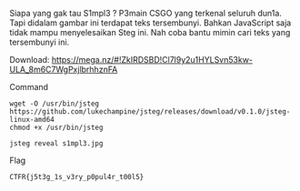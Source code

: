 Siapa yang gak tau S1mpl3 ? P3main CSGO yang terkenal seluruh dun1a. Tapi didalam gambar ini terdapat teks tersembunyi. Bahkan JavaScript saja tidak mampu menyelesaikan Steg ini. Nah coba bantu mimin cari teks yang tersembunyi ini.

Download: https://mega.nz/#!ZkIRDSBD!Cl7l9y2u1HYLSvn53kw-ULA_8m6C7WgPxjlbrhhznFA

Command
```
wget -O /usr/bin/jsteg https://github.com/lukechampine/jsteg/releases/download/v0.1.0/jsteg-linux-amd64
chmod +x /usr/bin/jsteg

jsteg reveal s1mpl3.jpg
```

Flag
```
CTFR{j5t3g_1s_v3ry_p0pul4r_t00l5}
```

